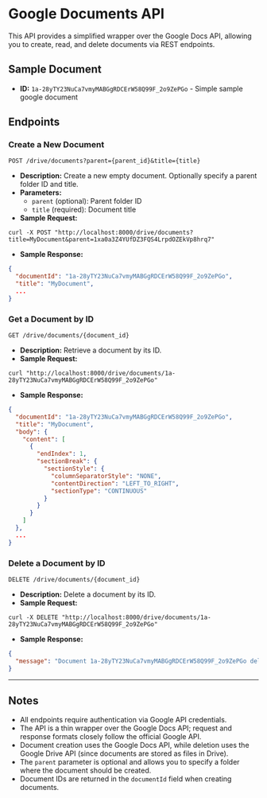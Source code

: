 # Google Documents API

This API provides a simplified wrapper over the Google Docs API, allowing you to create, read, and delete documents via REST endpoints.

## Sample Document
- **ID:** `1a-28yTY23NuCa7vmyMABGgRDCErW58Q99F_2o9ZePGo` - Simple sample google document

## Endpoints

### Create a New Document
```
POST /drive/documents?parent={parent_id}&title={title}
```
- **Description:** Create a new empty document. Optionally specify a parent folder ID and title.
- **Parameters:**
  - `parent` (optional): Parent folder ID
  - `title` (required): Document title
- **Sample Request:**
```
curl -X POST "http://localhost:8000/drive/documents?title=MyDocument&parent=1xa0a3Z4YUfDZ3FQS4LrpdOZEkVp8hrq7"
```
- **Sample Response:**
```json
{
  "documentId": "1a-28yTY23NuCa7vmyMABGgRDCErW58Q99F_2o9ZePGo",
  "title": "MyDocument",
  ...
}
```

### Get a Document by ID
```
GET /drive/documents/{document_id}
```
- **Description:** Retrieve a document by its ID.
- **Sample Request:**
```
curl "http://localhost:8000/drive/documents/1a-28yTY23NuCa7vmyMABGgRDCErW58Q99F_2o9ZePGo"
```
- **Sample Response:**
```json
{
  "documentId": "1a-28yTY23NuCa7vmyMABGgRDCErW58Q99F_2o9ZePGo",
  "title": "MyDocument",
  "body": {
    "content": [
      {
        "endIndex": 1,
        "sectionBreak": {
          "sectionStyle": {
            "columnSeparatorStyle": "NONE",
            "contentDirection": "LEFT_TO_RIGHT",
            "sectionType": "CONTINUOUS"
          }
        }
      }
    ]
  },
  ...
}
```

### Delete a Document by ID
```
DELETE /drive/documents/{document_id}
```
- **Description:** Delete a document by its ID.
- **Sample Request:**
```
curl -X DELETE "http://localhost:8000/drive/documents/1a-28yTY23NuCa7vmyMABGgRDCErW58Q99F_2o9ZePGo"
```
- **Sample Response:**
```json
{
  "message": "Document 1a-28yTY23NuCa7vmyMABGgRDCErW58Q99F_2o9ZePGo deleted successfully"
}
```

---

## Notes
- All endpoints require authentication via Google API credentials.
- The API is a thin wrapper over the Google Docs API; request and response formats closely follow the official Google API.
- Document creation uses the Google Docs API, while deletion uses the Google Drive API (since documents are stored as files in Drive).
- The `parent` parameter is optional and allows you to specify a folder where the document should be created.
- Document IDs are returned in the `documentId` field when creating documents. 